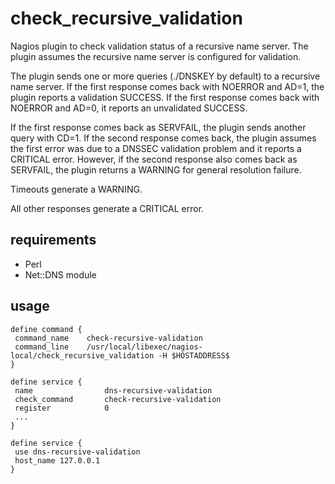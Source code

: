 check_recursive_validation
==========================
Nagios plugin to check validation status of a recursive name server.  The plugin assumes the recursive name server is configured for validation.

The plugin sends one or more queries (./DNSKEY by default) to a recursive name server.  If the first response comes back with NOERROR and AD=1, the plugin reports a validation SUCCESS.  If the first response comes back with NOERROR and AD=0, it reports an unvalidated SUCCESS.

If the first response comes back as SERVFAIL, the plugin sends another query with CD=1.  If the second response comes back, the plugin assumes the first error was due to a DNSSEC validation problem and it reports a CRITICAL error.  However, if the second response also comes back as SERVFAIL, the plugin returns a WARNING for general resolution failure.

Timeouts generate a WARNING.

All other responses generate a CRITICAL error.

requirements
------------
* Perl
* Net::DNS module


usage
-----

    define command {
     command_name    check-recursive-validation
     command_line    /usr/local/libexec/nagios-local/check_recursive_validation -H $HOSTADDRESS$
    }
     
    define service {
     name                dns-recursive-validation
     check_command       check-recursive-validation
     register            0
     ...
    }
     
    define service {
     use dns-recursive-validation
     host_name 127.0.0.1
    }
